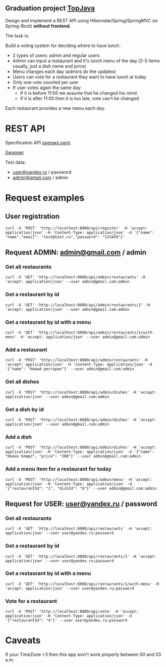 ## Graduation project [TopJava](https://javaops.ru/view/topjava)

Design and implement a REST API using Hibernate/Spring/SpringMVC (or Spring-Boot) **without frontend**.

The task is:

Build a voting system for deciding where to have lunch.

* 2 types of users: admin and regular users
* Admin can input a restaurant and it's lunch menu of the day (2-5 items usually, just a dish name and price)
* Menu changes each day (admins do the updates)
* Users can vote for a restaurant they want to have lunch at today
* Only one vote counted per user
* If user votes again the same day:
    - If it is before 11:00 we assume that he changed his mind.
    - If it is after 11:00 then it is too late, vote can't be changed

Each restaurant provides a new menu each day.

# REST API

Specification API [openapi.yaml](openapi.yaml).

[Swagger](http://localhost:8080/)

Test data:
* user@yandex.ru / password
* admin@gmail.com / admin

# Request examples

## User registration

```console
curl -X 'POST' 'http://localhost:8080/api/register' -H 'accept: application/json' -H 'Content-Type: application/json' -d '{"name": "name","email": "test@test.ru","password": "123456"}'  
```

## Request ADMIN: admin@gmail.com / admin

### Get all restaurants

``` console
curl -X 'GET' 'http://localhost:8080/api/admin/restaurants' -H 'accept: application/json' --user admin@gmail.com:admin
```

### Get a restaurant by id

``` console
curl -X 'GET' 'http://localhost:8080/api/admin/restaurants/1' -H 'accept: application/json' --user admin@gmail.com:admin
```

### Get a restaurant by id with a menu

``` console
curl -X 'GET' 'http://localhost:8080/api/admin/restaurants/1/with-menu' -H 'accept: application/json' --user admin@gmail.com:admin
```

### Add a restaurant

``` console
curl -X 'POST' 'http://localhost:8080/api/admin/restaurants' -H 'accept: application/json' -H 'Content-Type: application/json' -d '{"name": "Новый ресторан"}' --user admin@gmail.com:admin
```

### Get all dishes

``` console
curl -X 'POST' 'http://localhost:8080/api/admin/dishes' -H 'accept: application/json' --user admin@gmail.com:admin
```

### Get a dish by id

``` console
curl -X 'POST' 'http://localhost:8080/api/admin/dishes' -H 'accept: application/json' --user admin@gmail.com:admin
```

### Add a dish

``` console
curl -X 'POST' 'http://localhost:8080/api/admin/dishes' -H 'accept: application/json' -H 'Content-Type: application/json' -d '{"name": "Новое блюдл", "price": "300"}' --user admin@gmail.com:admin
```

### Add a menu item for a restaurant for today

``` console
curl -X 'POST' 'http://localhost:8080/api/admin/menu' -H 'accept: application/json' -H 'Content-Type: application/json' -d '{"restaurantId": "1", "dishId": "8"}' --user admin@gmail.com:admin
```

## Request for USER: user@yandex.ru / password

### Get all restaurants

``` console
curl -X 'GET' 'http://localhost:8080/api/restaurants' -H 'accept: application/json' --user user@yandex.ru:password
```

### Get a restaurant by id

``` console
curl -X 'GET' 'http://localhost:8080/api/restaurants/1' -H 'accept: application/json' --user user@yandex.ru:password
```

### Get a restaurant by id with a menu

``` console
curl -X 'GET' 'http://localhost:8080/api/restaurants/1/with-menu' -H 'accept: application/json' --user user@yandex.ru:password
```

### Vote for a restaurant

``` console
curl -X 'POST' 'http://localhost:8080/api/vote' -H 'accept: application/json' -H 'Content-Type: application/json' -d '{"restaurantId": "4"}' --user user@yandex.ru:password
```

# Caveats

If your TimeZone +3 then this app won't work properly between 00 and 03 a.m.